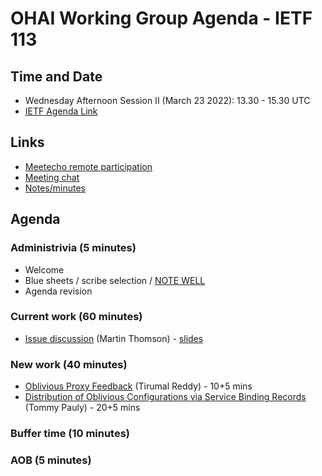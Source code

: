 # OHAI Working Group Agenda - IETF 113

## Time and Date
* Wednesday Afternoon Session II (March 23 2022): 13.30 - 15.30 UTC 
* [IETF Agenda Link](https://datatracker.ietf.org/meeting/113/agenda/?show=ohai)

## Links
* [Meetecho remote participation](https://meetings.conf.meetecho.com/ietf113/?group=ohai&short=&item=1)
* [Meeting chat](xmpp:ohai@jabber.ietf.org?join) 
* [Notes/minutes](https://codimd.ietf.org/notes-ietf-113-ohai) 

## Agenda

### Administrivia (5 minutes)
* Welcome
* Blue sheets / scribe selection / [NOTE WELL](https://www.ietf.org/about/note-well.html) 
* Agenda revision

### Current work (60 minutes)
* [Issue discussion](https://github.com/ietf-wg-ohai/oblivious-http/issues) (Martin Thomson) - [slides](https://ietf-wg-ohai.github.io/wg-materials/ietf113/ohttp.pdf)

### New work (40 minutes)
* [Oblivious Proxy Feedback](https://datatracker.ietf.org/doc/html/draft-rdb-ohai-feedback-to-proxy) (Tirumal Reddy) - 10+5 mins
* [Distribution of Oblivious Configurations via Service Binding Records](https://datatracker.ietf.org/doc/html/draft-pauly-ohai-svcb-config) (Tommy Pauly) - 20+5 mins

### Buffer time (10 minutes)

### AOB (5 minutes)


